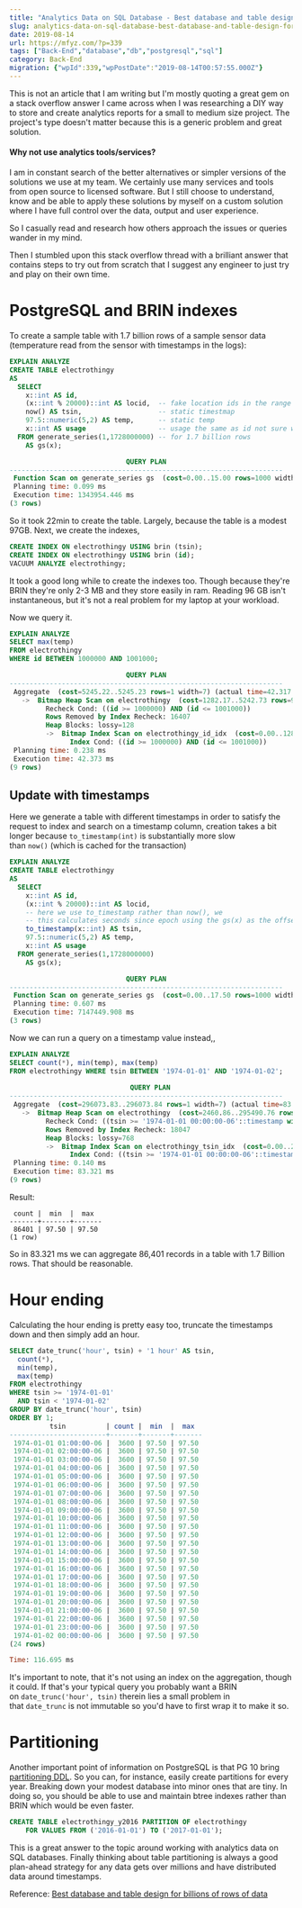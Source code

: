 ```yaml
---
title: "Analytics Data on SQL Database - Best database and table design for billions of rows of data"
slug: analytics-data-on-sql-database-best-database-and-table-design-for-billions-of-rows-of-data
date: 2019-08-14
url: https://mfyz.com/?p=339
tags: ["Back-End","database","db","postgresql","sql"]
category: Back-End
migration: {"wpId":339,"wpPostDate":"2019-08-14T00:57:55.000Z"}
---
```


This is not an article that I am writing but I'm mostly quoting a great gem on a stack overflow answer I came across when I was researching a DIY way to store and create analytics reports for a small to medium size project. The project's type doesn't matter because this is a generic problem and great solution.

#### Why not use analytics tools/services?

I am in constant search of the better alternatives or simpler versions of the solutions we use at my team. We certainly use many services and tools from open source to licensed software. But I still choose to understand, know and be able to apply these solutions by myself on a custom solution where I have full control over the data, output and user experience.

So I casually read and research how others approach the issues or queries wander in my mind.

Then I stumbled upon this stack overflow thread with a brilliant answer that contains steps to try out from scratch that I suggest any engineer to just try and play on their own time.

# PostgreSQL and BRIN indexes

To create a sample table with 1.7 billion rows of a sample sensor data (temperature read from the sensor with timestamps in the logs):

```sql
EXPLAIN ANALYZE
CREATE TABLE electrothingy
AS
  SELECT
    x::int AS id,
    (x::int % 20000)::int AS locid,  -- fake location ids in the range of 1-20000
    now() AS tsin,                   -- static timestmap
    97.5::numeric(5,2) AS temp,      -- static temp
    x::int AS usage                  -- usage the same as id not sure what we want here.
  FROM generate_series(1,1728000000) -- for 1.7 billion rows
    AS gs(x);

                             QUERY PLAN                              
--------------------------------------------------------------------
 Function Scan on generate_series gs  (cost=0.00..15.00 rows=1000 width=4) (actual time=173119.796..750391.668 rows=1728000000 loops=1)
 Planning time: 0.099 ms
 Execution time: 1343954.446 ms
(3 rows)
```

So it took 22min to create the table. Largely, because the table is a modest 97GB. Next, we create the indexes,

```sql
CREATE INDEX ON electrothingy USING brin (tsin);
CREATE INDEX ON electrothingy USING brin (id);    
VACUUM ANALYZE electrothingy;
```

It took a good long while to create the indexes too. Though because they're BRIN they're only 2-3 MB and they store easily in ram. Reading 96 GB isn't instantaneous, but it's not a real problem for my laptop at your workload.

Now we query it.

```sql
EXPLAIN ANALYZE
SELECT max(temp)
FROM electrothingy
WHERE id BETWEEN 1000000 AND 1001000;

                             QUERY PLAN                                                                  
--------------------------------------------------------------------
 Aggregate  (cost=5245.22..5245.23 rows=1 width=7) (actual time=42.317..42.317 rows=1 loops=1)
   ->  Bitmap Heap Scan on electrothingy  (cost=1282.17..5242.73 rows=993 width=7) (actual time=40.619..42.158 rows=1001 loops=1)
         Recheck Cond: ((id >= 1000000) AND (id <= 1001000))
         Rows Removed by Index Recheck: 16407
         Heap Blocks: lossy=128
         ->  Bitmap Index Scan on electrothingy_id_idx  (cost=0.00..1281.93 rows=993 width=0) (actual time=39.769..39.769 rows=1280 loops=1)
               Index Cond: ((id >= 1000000) AND (id <= 1001000))
 Planning time: 0.238 ms
 Execution time: 42.373 ms
(9 rows)
```

## Update with timestamps

Here we generate a table with different timestamps in order to satisfy the request to index and search on a timestamp column, creation takes a bit longer because `to_timestamp(int)` is substantially more slow than `now()` (which is cached for the transaction)

```sql
EXPLAIN ANALYZE
CREATE TABLE electrothingy
AS
  SELECT
    x::int AS id,
    (x::int % 20000)::int AS locid,
    -- here we use to_timestamp rather than now(), we
    -- this calculates seconds since epoch using the gs(x) as the offset
    to_timestamp(x::int) AS tsin,
    97.5::numeric(5,2) AS temp,
    x::int AS usage
  FROM generate_series(1,1728000000)
    AS gs(x);

                             QUERY PLAN                                                                
--------------------------------------------------------------------
 Function Scan on generate_series gs  (cost=0.00..17.50 rows=1000 width=4) (actual time=176163.107..5891430.759 rows=1728000000 loops=1)
 Planning time: 0.607 ms
 Execution time: 7147449.908 ms
(3 rows)
```

Now we can run a query on a timestamp value instead,,

```sql
EXPLAIN ANALYZE
SELECT count(*), min(temp), max(temp)
FROM electrothingy WHERE tsin BETWEEN '1974-01-01' AND '1974-01-02';
                                                                        
                              QUERY PLAN                                                                         
--------------------------------------------------------------------
 Aggregate  (cost=296073.83..296073.84 rows=1 width=7) (actual time=83.243..83.243 rows=1 loops=1)
   ->  Bitmap Heap Scan on electrothingy  (cost=2460.86..295490.76 rows=77743 width=7) (actual time=41.466..59.442 rows=86401 loops=1)
         Recheck Cond: ((tsin >= '1974-01-01 00:00:00-06'::timestamp with time zone) AND (tsin <= '1974-01-02 00:00:00-06'::timestamp with time zone))
         Rows Removed by Index Recheck: 18047
         Heap Blocks: lossy=768
         ->  Bitmap Index Scan on electrothingy_tsin_idx  (cost=0.00..2441.43 rows=77743 width=0) (actual time=40.217..40.217 rows=7680 loops=1)
               Index Cond: ((tsin >= '1974-01-01 00:00:00-06'::timestamp with time zone) AND (tsin <= '1974-01-02 00:00:00-06'::timestamp with time zone))
 Planning time: 0.140 ms
 Execution time: 83.321 ms
(9 rows)
```

Result:

```
 count |  min  |  max  
-------+-------+-------
 86401 | 97.50 | 97.50
(1 row)
```

So in 83.321 ms we can aggregate 86,401 records in a table with 1.7 Billion rows. That should be reasonable.

# Hour ending

Calculating the hour ending is pretty easy too, truncate the timestamps down and then simply add an hour.

```sql
SELECT date_trunc('hour', tsin) + '1 hour' AS tsin,
  count(*),
  min(temp),
  max(temp)
FROM electrothingy
WHERE tsin >= '1974-01-01'
  AND tsin < '1974-01-02'
GROUP BY date_trunc('hour', tsin)
ORDER BY 1;
          tsin          | count |  min  |  max  
------------------------+-------+-------+-------
 1974-01-01 01:00:00-06 |  3600 | 97.50 | 97.50
 1974-01-01 02:00:00-06 |  3600 | 97.50 | 97.50
 1974-01-01 03:00:00-06 |  3600 | 97.50 | 97.50
 1974-01-01 04:00:00-06 |  3600 | 97.50 | 97.50
 1974-01-01 05:00:00-06 |  3600 | 97.50 | 97.50
 1974-01-01 06:00:00-06 |  3600 | 97.50 | 97.50
 1974-01-01 07:00:00-06 |  3600 | 97.50 | 97.50
 1974-01-01 08:00:00-06 |  3600 | 97.50 | 97.50
 1974-01-01 09:00:00-06 |  3600 | 97.50 | 97.50
 1974-01-01 10:00:00-06 |  3600 | 97.50 | 97.50
 1974-01-01 11:00:00-06 |  3600 | 97.50 | 97.50
 1974-01-01 12:00:00-06 |  3600 | 97.50 | 97.50
 1974-01-01 13:00:00-06 |  3600 | 97.50 | 97.50
 1974-01-01 14:00:00-06 |  3600 | 97.50 | 97.50
 1974-01-01 15:00:00-06 |  3600 | 97.50 | 97.50
 1974-01-01 16:00:00-06 |  3600 | 97.50 | 97.50
 1974-01-01 17:00:00-06 |  3600 | 97.50 | 97.50
 1974-01-01 18:00:00-06 |  3600 | 97.50 | 97.50
 1974-01-01 19:00:00-06 |  3600 | 97.50 | 97.50
 1974-01-01 20:00:00-06 |  3600 | 97.50 | 97.50
 1974-01-01 21:00:00-06 |  3600 | 97.50 | 97.50
 1974-01-01 22:00:00-06 |  3600 | 97.50 | 97.50
 1974-01-01 23:00:00-06 |  3600 | 97.50 | 97.50
 1974-01-02 00:00:00-06 |  3600 | 97.50 | 97.50
(24 rows)

Time: 116.695 ms
```

It's important to note, that it's not using an index on the aggregation, though it could. If that's your typical query you probably want a BRIN on `date_trunc('hour', tsin)` therein lies a small problem in that `date_trunc` is not immutable so you'd have to first wrap it to make it so.

# Partitioning

Another important point of information on PostgreSQL is that PG 10 bring [partitioning DDL](https://www.postgresql.org/docs/10/static/ddl-partitioning.html#ddl-partitioning-declarative). So you can, for instance, easily create partitions for every year. Breaking down your modest database into minor ones that are tiny. In doing so, you should be able to use and maintain btree indexes rather than BRIN which would be even faster.

```sql
CREATE TABLE electrothingy_y2016 PARTITION OF electrothingy
    FOR VALUES FROM ('2016-01-01') TO ('2017-01-01');
```

This is a great answer to the topic around working with analytics data on SQL databases. Finally thinking about table partitioning is always a good plan-ahead strategy for any data gets over millions and have distributed data around timestamps.

Reference: [Best database and table design for billions of rows of data](https://dba.stackexchange.com/a/188681)